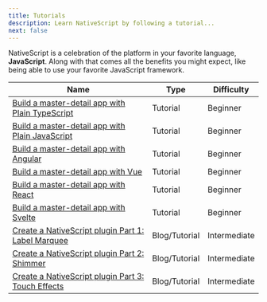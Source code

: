 ```yaml
---
title: Tutorials
description: Learn NativeScript by following a tutorial...
next: false
---
```


NativeScript is a celebration of the platform in your favorite language, **JavaScript**. Along with that comes all the benefits you might expect, like being able to use your favorite JavaScript framework.

| Name                                                                                                                          | Type          | Difficulty   |
| ----------------------------------------------------------------------------------------------------------------------------- | ------------- | ------------ |
| [Build a master-detail app with Plain TypeScript](./build-a-master-detail-app-with-plain-typescript.md)                       | Tutorial      | Beginner     |
| [Build a master-detail app with Plain JavaScript](./build-a-master-detail-app-with-plain-javascript.md)                       | Tutorial      | Beginner     |
| [Build a master-detail app with Angular](./build-a-master-detail-app-with-angular.md)                                         | Tutorial      | Beginner     |
| [Build a master-detail app with Vue](./build-a-master-detail-app-with-vue.md)                                                 | Tutorial      | Beginner     |
| [Build a master-detail app with React](./build-a-master-detail-app-with-react.md)                                             | Tutorial      | Beginner     |
| [Build a master-detail app with Svelte](./build-a-master-detail-app-with-svelte.md)                                           | Tutorial      | Beginner     |
| [Create a NativeScript plugin Part 1: Label Marquee](https://blog.nativescript.org/create-a-custom-view-plugin-marquee-label) | Blog/Tutorial | Intermediate |
| [Create a NativeScript plugin Part 2: Shimmer](https://blog.nativescript.org/create-a-custom-view-plugin-shimmer)             | Blog/Tutorial | Intermediate |
| [Create a NativeScript plugin Part 3: Touch Effects](https://blog.nativescript.org/create-a-custom-view-plugin-touch-effects) | Blog/Tutorial | Intermediate |
